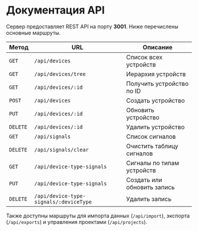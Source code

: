 # Документация API

Сервер предоставляет REST API на порту **3001**. Ниже перечислены основные маршруты.

| Метод | URL | Описание |
| --- | --- | --- |
| `GET` | `/api/devices` | Список всех устройств |
| `GET` | `/api/devices/tree` | Иерархия устройств |
| `GET` | `/api/devices/:id` | Получить устройство по ID |
| `POST` | `/api/devices` | Создать устройство |
| `PUT` | `/api/devices/:id` | Обновить устройство |
| `DELETE` | `/api/devices/:id` | Удалить устройство |
| `GET` | `/api/signals` | Список сигналов |
| `DELETE` | `/api/signals/clear` | Очистить таблицу сигналов |
| `GET` | `/api/device-type-signals` | Сигналы по типам устройств |
| `PUT` | `/api/device-type-signals` | Создать или обновить запись |
| `DELETE` | `/api/device-type-signals/:deviceType` | Удалить запись |

Также доступны маршруты для импорта данных (`/api/import`), экспорта (`/api/exports`) и управления проектами (`/api/projects`).

